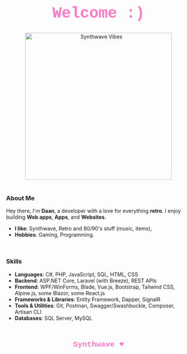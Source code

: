 <!-- Header -->
<h1 align="center" style="font-family: 'Courier New', monospace; color: #ff79c6; font-size: 3em;">Welcome :)</h1>

<div align="center">
  <img src="https://github.com/user-attachments/assets/65672fb2-3377-4d3e-bd51-8637c540c008" alt="Synthwave Vibes" width="400"/>
</div>

<br />

<!-- Introduction Section -->
### About Me
Hey there, I'm **Daan**, a developer with a love for everything **retro**. I enjoy building **Web apps**, **Apps**, and **Websites**.

- **I like**: Synthwave, Retro and 80/90's stuff (music, items), 
- **Hobbies**: Gaming, Programming.

<br />

<!-- Skills Section -->
### Skills

- **Languages**: C#, PHP, JavaScript, SQL, HTML, CSS
- **Backend**: ASP.NET Core, Laravel (with Breeze), REST APIs
- **Frontend**: WPF/WinForms, Blade, Vue.js, Bootstrap, Tailwind CSS, Alpine.js, some Blazor, some React.js
- **Frameworks & Libraries**: Entity Framework, Dapper, SignalR
- **Tools & Utilities**: Git, Postman, Swagger/Swashbuckle, Composer, Artisan CLI
- **Databases**: SQL Server, MySQL

<br />
<!-- Footer Section -->
<p align="center" style="color: #ff79c6; font-family: 'Courier New', monospace; font-size: 1.5em;">
  <B>Synthwave ♥</B>
</p>



